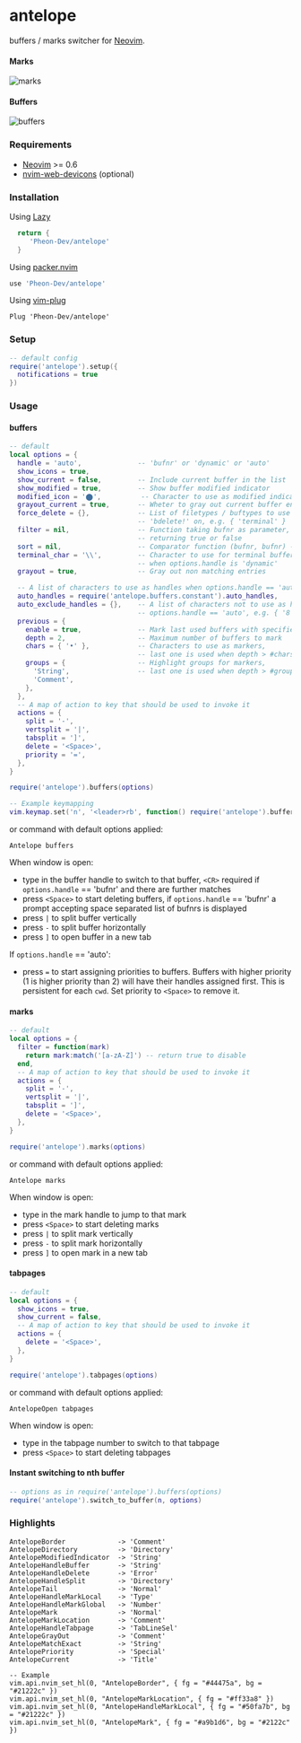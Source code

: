 
# antelope

buffers / marks switcher for [Neovim](https://github.com/neovim/neovim).

#### Marks
![marks](marks.png)

#### Buffers
![buffers](buffers.png)

### Requirements
- [Neovim](https://github.com/neovim/neovim) >= 0.6
- [nvim-web-devicons](https://github.com/kyazdani42/nvim-web-devicons) (optional)

### Installation

Using [Lazy](https://github.com/folke/lazy.nvim)
```lua
  return {
     'Pheon-Dev/antelope'
  }
```

Using [packer.nvim](https://github.com/wbthomason/packer.nvim)
```lua
use 'Pheon-Dev/antelope'
```

Using [vim-plug](https://github.com/junegunn/vim-plug)
```vim
Plug 'Pheon-Dev/antelope'
```

### Setup

```lua
-- default config
require('antelope').setup({
  notifications = true
})
```

### Usage

#### buffers

```lua
-- default
local options = {
  handle = 'auto',              -- 'bufnr' or 'dynamic' or 'auto'
  show_icons = true,
  show_current = false,         -- Include current buffer in the list
  show_modified = true,         -- Show buffer modified indicator
  modified_icon = '⬤',          -- Character to use as modified indicator
  grayout_current = true,       -- Wheter to gray out current buffer entry
  force_delete = {},            -- List of filetypes / buftypes to use
                                -- 'bdelete!' on, e.g. { 'terminal' }
  filter = nil,                 -- Function taking bufnr as parameter,
                                -- returning true or false
  sort = nil,                   -- Comparator function (bufnr, bufnr) -> bool
  terminal_char = '\\',         -- Character to use for terminal buffer handles
                                -- when options.handle is 'dynamic'
  grayout = true,               -- Gray out non matching entries

  -- A list of characters to use as handles when options.handle == 'auto'
  auto_handles = require('antelope.buffers.constant').auto_handles,
  auto_exclude_handles = {},    -- A list of characters not to use as handles when
                                -- options.handle == 'auto', e.g. { '8', '9', 'j', 'k' }
  previous = {
    enable = true,              -- Mark last used buffers with specified chars and colors
    depth = 2,                  -- Maximum number of buffers to mark
    chars = { '•' },            -- Characters to use as markers,
                                -- last one is used when depth > #chars
    groups = {                  -- Highlight groups for markers,
      'String',                 -- last one is used when depth > #groups
      'Comment',
    },
  },
  -- A map of action to key that should be used to invoke it
  actions = {
    split = '-',
    vertsplit = '|',
    tabsplit = ']',
    delete = '<Space>',
    priority = '=',
  },
}

require('antelope').buffers(options)

-- Example keymapping
vim.keymap.set('n', '<leader>rb', function() require('antelope').buffers(buffer_options) end, {})
```

or command with default options applied:

```
Antelope buffers
```

When window is open:

- type in the buffer handle to switch to that buffer, `<CR>` required if `options.handle` == 'bufnr' and there are further matches
- press `<Space>` to start deleting buffers, if `options.handle` == 'bufnr' a prompt accepting space separated list of bufnrs is displayed
- press `|` to split buffer vertically
- press `-` to split buffer horizontally
- press `]` to open buffer in a new tab

If `options.handle` == 'auto':

- press `=` to start assigning priorities to buffers. Buffers with higher priority (1 is higher priority than 2) will have their handles assigned first. This is persistent for each `cwd`. Set priority to `<Space>` to remove it.

#### marks

```lua
-- default
local options = {
  filter = function(mark)
    return mark:match('[a-zA-Z]') -- return true to disable
  end,
  -- A map of action to key that should be used to invoke it
  actions = {
    split = '-',
    vertsplit = '|',
    tabsplit = ']',
    delete = '<Space>',
  },
}

require('antelope').marks(options)
```

or command with default options applied:

```
Antelope marks
```

When window is open:
- type in the mark handle to jump to that mark
- press `<Space>` to start deleting marks
- press `|` to split mark vertically
- press `-` to split mark horizontally
- press `]` to open mark in a new tab


#### tabpages

```lua
-- default
local options = {
  show_icons = true,
  show_current = false,
  -- A map of action to key that should be used to invoke it
  actions = {
    delete = '<Space>',
  },
}

require('antelope').tabpages(options)
```

or command with default options applied:

```
AntelopeOpen tabpages
```

When window is open:
- type in the tabpage number to switch to that tabpage
- press `<Space>` to start deleting tabpages
#### Instant switching to nth buffer

```lua
-- options as in require('antelope').buffers(options)
require('antelope').switch_to_buffer(n, options)
```

### Highlights

```
AntelopeBorder             -> 'Comment'
AntelopeDirectory          -> 'Directory'
AntelopeModifiedIndicator  -> 'String'
AntelopeHandleBuffer       -> 'String'
AntelopeHandleDelete       -> 'Error'
AntelopeHandleSplit        -> 'Directory'
AntelopeTail               -> 'Normal'
AntelopeHandleMarkLocal    -> 'Type'
AntelopeHandleMarkGlobal   -> 'Number'
AntelopeMark               -> 'Normal'
AntelopeMarkLocation       -> 'Comment'
AntelopeHandleTabpage      -> 'TabLineSel'
AntelopeGrayOut            -> 'Comment'
AntelopeMatchExact         -> 'String'
AntelopePriority           -> 'Special'
AntelopeCurrent            -> 'Title'

-- Example
vim.api.nvim_set_hl(0, "AntelopeBorder", { fg = "#44475a", bg = "#21222c" })
vim.api.nvim_set_hl(0, "AntelopeMarkLocation", { fg = "#ff33a8" })
vim.api.nvim_set_hl(0, "AntelopeHandleMarkLocal", { fg = "#50fa7b", bg = "#21222c" })
vim.api.nvim_set_hl(0, "AntelopeMark", { fg = "#a9b1d6", bg = "#2122c" })
```
